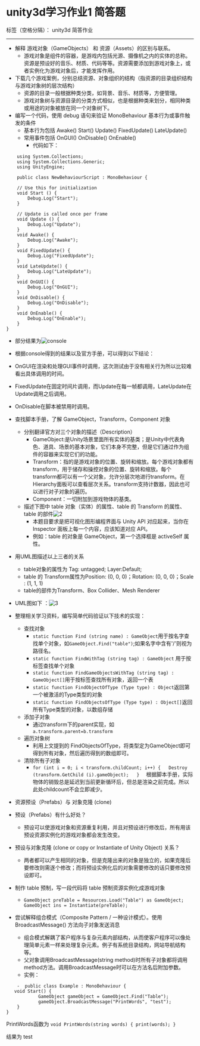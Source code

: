﻿# unity3d学习作业1 简答题

标签（空格分隔）： unity3d 简答作业

---

 - 解释 游戏对象（GameObjects） 和 资源（Assets）的区别与联系。
    - 游戏对象是组件的容器，是游戏内包括光源、摄像机之内的实体的总称。资源是预设好的音乐、材质、代码等等。资源需要添加到游戏对象上，或者实例化为游戏对象后，才能发挥作用。
 - 下载几个游戏案例，分别总结资源、对象组织的结构（指资源的目录组织结构与游戏对象树的层次结构）
    - 资源的目录一般根据种类分类，如背景、音乐、材质等，方便管理。
    - 游戏对象树与资源目录的分类方式相似，也是根据种类来划分，相同种类或用途的对象被放在同一个对象树下。
 - 编写一个代码，使用 debug 语句来验证 MonoBehaviour 基本行为或事件触发的条件
     - 基本行为包括 Awake() Start() Update() FixedUpdate() LateUpdate()
    - 常用事件包括 OnGUI() OnDisable() OnEnable()
        - 代码如下：
```
    using System.Collections;
    using System.Collections.Generic;
    using UnityEngine;

    public class NewBehaviourScript : MonoBehaviour {

	// Use this for initialization
	void Start () {
		Debug.Log("Start");
	}

	// Update is called once per frame
	void Update () {
		Debug.Log("Update");
	}
	void Awake() {
		Debug.Log("Awake");
	}
	void FixedUpdate() {
		Debug.Log("FixedUpdate");
	}
	void LateUpdate() {
		Debug.Log("LateUpdate");
	}
	void OnGUI() {
		Debug.Log("OnGUI");
	}
	void OnDisable() {
		Debug.Log("OnDisable");
	}
	void OnEnable() {
		Debug.Log("OnEnable");
	}
}
```
- 部分结果为![console][1]
    

 - 根据console得到的结果以及官方手册，可以得到以下结论：
 - OnGUI在渲染和处理GUI事件时调用，这次测试由于没有相关行为所以比较难看出具体调用的时间。
 - FixedUpdate在固定时间片调用，而Update在每一帧都调用，LateUpdate在Update调用之后调用。
 - OnDisable在脚本被禁用时调用。
 

- 查找脚本手册，了解 GameObject，Transform，Component 对象
  - 分别翻译官方对三个对象的描述（Description）
      -  GameObject:是Unity场景里面所有实体的基类；是Unity中代表角色、道具、场景的基本对象，它们本身不完整，但是它们通过作为组件的容器来实现它们的功能。
      -  Transform：指的是游戏对象的位置、旋转和缩放。每个游戏对象都有transform，用于储存和操控对象的位置、旋转和缩放。每个transform都可以有一个父对象，允许分层次地进行transform。在Hierarchy面板可以查看层次关系。transform支持计数器，因此也可以进行对子对象的遍历。
      -  Component：一切附加到游戏物体的基类。
  - 描述下图中 table 对象（实体）的属性、table 的 Transform 的属性、 table 的部件![2][2]
     - 本题目要求是把可视化图形编程界面与 Unity API 对应起来，当你在 Inspector 面板上每一个内容，应该知道对应 API。
     - 例如：table 的对象是 GameObject，第一个选择框是 activeSelf 属性。
 - 用UML图描述以上三者的关系
     - table对象的属性为 Tag: untagged; Layer:Default;
     - table 的 Transform属性为Position: (0, 0, 0)；Rotation: (0, 0, 0)；Scale : (1, 1, 1)
     - table的部件为Transform、Box Collider、Mesh Renderer
 - UML图如下 ：![3][3]

- 整理相关学习资料，编写简单代码验证以下技术的实现：
  - 查找对象
     - `static function Find (string name) : GameObject`用于按名字查找单个对象，如`GameObject.Find("table")`;如果名字中含有'/'则视为路径名。
     - `static function FindWithTag (string tag) : GameObject` 用于按标签查找单个对象
     - `static function FindGameObjectsWithTag (string tag) : GameObject[]`用于按标签查找所有对象，返回一个表
     - `static function FindObjectOfType (Type type) : Object`返回第一个被激活的Type类型的对象
     - `static function FindObjectsOfType (Type type) : Object[]`返回所有Type类型的对象，以数组存储
  - 添加子对象
     - 通过transform下的parent实现，如`a.transform.parent=b.transform`
  - 遍历对象树
    - 利用上文提到的 FindObjectsOfType，将类型定为GameObject即可得到所有对象，然后遍历得到的数组即可。
  - 清除所有子对象
    - `for (int i = 0; i < transform.childCount; i++) {  
            Destroy (transform.GetChild (i).gameObject);  
        }  ` 根据脚本手册，实际物体的销毁总是延迟到当前更新循环后，但总是渲染之前完成。所以此处childcount不会立即减少。 
- 资源预设（Prefabs）与 对象克隆 (clone)
 - 预设（Prefabs）有什么好处？
    -  预设可以使游戏对象和资源重复利用，并且对预设进行修改后，所有用该预设资源实例化的游戏对象都会发生改变。
 - 预设与对象克隆 (clone or copy or Instantiate of Unity Object) 关系？
    - 两者都可以产生相同的对象，但是克隆出来的对象是独立的，如果克隆后要修改则需逐个修改；而将预设实例化后的对象需要修改的话只要修改预设即可。
 - 制作 table 预制，写一段代码将 table 预制资源实例化成游戏对象
    - `GameObject preTable = Resources.Load("Table") as GameObject;
GameObject ins = Instantiate(preTable);` 
- 尝试解释组合模式（Composite Pattern / 一种设计模式）。使用 BroadcastMessage() 方法向子对象发送消息
    -  组合模式解耦了客户程序与复杂元素内部结构，从而使客户程序可以像处理简单元素一样来处理复杂元素。例子有系统目录结构，网站导航结构等。
    -  父对象调用BroadcastMessage(string method)时所有子对象都将调用method方法。调用BroadcastMessage时可以在方法名后附加参数。
    -  实例：
```
    -  public class Example : MonoBehaviour {
   void Start() {
			GameObject gameObject = GameObject.Find("Table");
			gameObject.BroadcastMessage("PrintWords", "test");
	}
}
```
PrintWords函数为
`void PrintWords(string words) {
        print(words);
    }`
    
结果为 test

 [^footnote]:注脚


  [1]: https://github.com/Derryyan/unity3d-learning/blob/master/pic/console.png
  [2]: https://pmlpml.github.io/unity3d-learning/images/ch02/ch02-homework.png
  [3]: https://github.com/Derryyan/unity3d-learning/blob/master/pic/gameObject.png